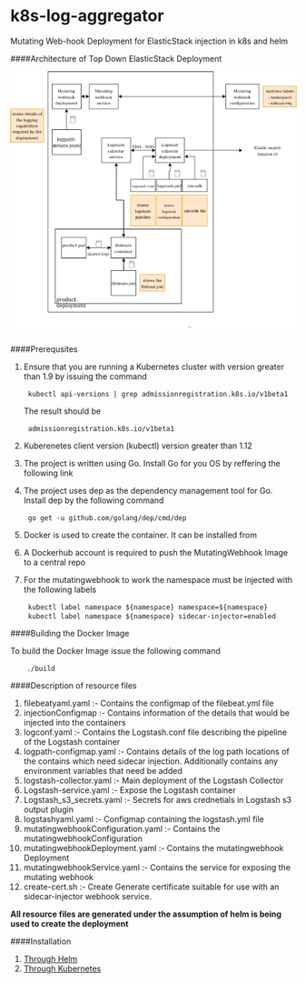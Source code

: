 # k8s-log-aggregator
Mutating Web-hook Deployment for ElasticStack injection in k8s and helm

####Architecture of Top Down ElasticStack Deployment

![Architecture](docs/Sample%20full%20elasticStack%20deployment.png)

####Prerequsites

1. Ensure that you are running a Kubernetes cluster with version greater 
than 1.9 by issuing the command

        kubectl api-versions | grep admissionregistration.k8s.io/v1beta1

    The result should be
    
        admissionregistration.k8s.io/v1beta1
        
2. Kuberenetes client version (kubectl) version greater than 1.12
3. The project is written using Go. Install Go for you OS by reffering the
following link

4. The project uses dep as the dependency management tool for Go. Install dep 
by the following command

        go get -u github.com/golang/dep/cmd/dep
        
5. Docker is used to create the container. It can be installed from 

6. A Dockerhub account is required to push the MutatingWebhook Image to a 
central repo

7. For the mutatingwebhook to work the namespace must be injected with the following labels
        
        kubectl label namespace ${namespace} namespace=${namespace}
        kubectl label namespace ${namespace} sidecar-injector=enabled
        
####Building the Docker Image

To build the Docker Image issue the following command

        ./build
                
####Description of resource files

1. filebeatyaml.yaml :- Contains the configmap of the filebeat.yml file
2. injectionConfigmap :- Contains information of the details that would be injected into the containers
3. logconf.yaml :- Contains the Logstash.conf file describing the pipeline of the Logstash container
4. logpath-configmap.yaml :- Contains details of the log path locations of the contains which need sidecar injection. 
Additionally contains any environment variables that need be added
5. logstash-collector.yaml :- Main deployment of the Logstash Collector
6. Logstash-service.yaml :- Expose the Logstash container
7. Logstash_s3_secrets.yaml :- Secrets for aws crednetials in Logstash s3 output plugin
8. logstashyaml.yaml :- Configmap containing the logstash.yml file
9. mutatingwebhookConfiguration.yaml :- Contains the mutatingwebhookConfiguration
10. mutatingwebhookDeployment.yaml :- Contains the mutatingwebhook Deployment
11. mutatingwebhookService.yaml :- Contains the service for exposing the mutating webhook
12. create-cert.sh :- Create Generate certificate suitable for use with an sidecar-injector webhook service.

**All resource files are generated under the assumption of helm is being used to create
the deployment**

####Installation
1. [Through Helm](docs/HELM_INSTALLATION.MD)
2. [Through Kubernetes](docs/K8S_INSTALLATION.MD)
